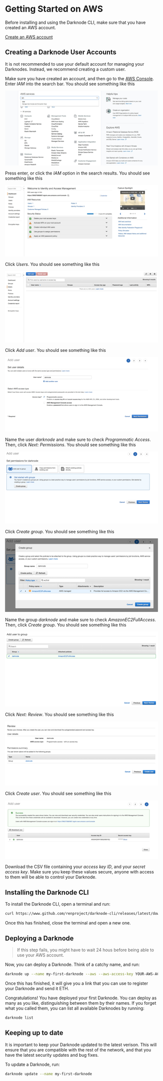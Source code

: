 # Getting Started on AWS

Before installing and using the Darknode CLI, make sure that you have created an AWS account.

[Create an AWS account](https://aws.amazon.com)

## Creating a Darknode User Accounts

It is not recommended to use your default account for managing your Darknodes. Instead, we recommend creating a custom user.

Make sure you have created an account, and then go to the [AWS Console](https://console.aws.amazon.com/). Enter _IAM_ into the search bar. You should see something like this

![Go to IAM](./getting-started-on-aws-01.png "Go to IAM")

Press enter, or click the _IAM_ option in the search results. You should see something like this

![IAM](./getting-started-on-aws-02.png "IAM")

Click _Users_. You should see something like this

![Users](./getting-started-on-aws-03.png "Users")

Click _Add user_. You should see something like this

![Add user](./getting-started-on-aws-04.png "Add user")

Name the user _darknode_ and make sure to check _Programmatic Access_. Then, click _Next: Permissions_. You should see something like this

![Permissions](./getting-started-on-aws-05.png "Permissions")

Click _Create group_. You should see something like this

![Create group](./getting-started-on-aws-06.png "Create group")

Name the group _darknode_ and make sure to check _AmazonEC2FullAccess_. Then, click _Create group_. You should see something like this

![Created group](./getting-started-on-aws-07.png "Created group")

Click _Next: Review_. You should see something like this

![Review](./getting-started-on-aws-08.png "Review")

Click _Create user_. You should see something like this

![Created user](./getting-started-on-aws-09.png "Created user")

Download the CSV file containing your _access key ID_, and your _secret access key_. Make sure you keep these values secure, anyone with access to them will be able to control your Darknode.

## Installing the Darknode CLI

To install the Darknode CLI, open a terminal and run:

```sh
curl https://www.github.com/renproject/darknode-cli/releases/latest/download/install.sh -sSfL | sh
```

Once this has finished, close the terminal and open a new one.

## Deploying a Darknode

> If this step fails, you might have to wait 24 hous before being able to use your AWS account.

Now, you can deploy a Darknode. Think of a catchy name, and run:

```sh
darknode up --name my-first-darknode --aws --aws-access-key YOUR-AWS-ACCESS-KEY --aws-secret-key YOUR-AWS-SECRET-KEY
```

Once this has finished, it will give you a link that you can use to register your Darknode and send it ETH.

Congratulations! You have deployed your first Darknode. You can deploy as many as you like, distinguishing between them by their names. If you forget what you called them, you can list all available Darknodes by running:

```sh
darknode list
```

## Keeping up to date

It is important to keep your Darknode updated to the latest verison. This will ensure that you are compatible with the rest of the network, and that you have the latest security updates and bug fixes.

To update a Darknode, run:

```sh
darknode update --name my-first-darknode
```
